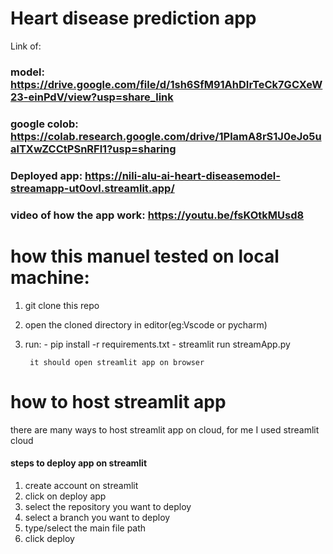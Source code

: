  # Heart disease prediction app

Link of:
  ### model: https://drive.google.com/file/d/1sh6SfM91AhDIrTeCk7GCXeW23-einPdV/view?usp=share_link
  ### google colob: https://colab.research.google.com/drive/1PlamA8rS1J0eJo5ualTXwZCCtPSnRFl1?usp=sharing
  ### Deployed app: https://nili-alu-ai-heart-diseasemodel-streamapp-ut0ovl.streamlit.app/
  ### video of how the app work: https://youtu.be/fsKOtkMUsd8

# how this manuel tested on local machine:

  1. git clone this repo
  2. open the cloned directory in editor(eg:Vscode or pycharm)
  3. run: - pip install -r requirements.txt
          - streamlit run streamApp.py
          
          it should open streamlit app on browser
          
   
# how to host streamlit app
there are many ways to host streamlit app on cloud, for me I used streamlit cloud

#### steps to deploy app on streamlit

  1. create account on streamlit
  3. click on deploy app
  4. select the repository you want to deploy
  5. select a branch you want to deploy
  6. type/select the main file path
  7. click deploy
  
